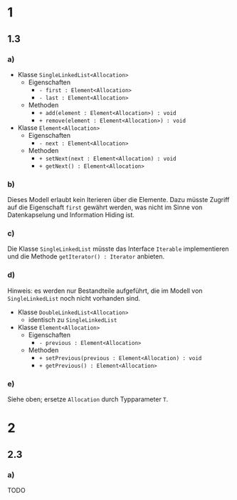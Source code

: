 # 1

## 1.3

### a)

- Klasse `SingleLinkedList<Allocation>`
    - Eigenschaften
        - `- first : Element<Allocation>`
        - `- last : Element<Allocation>`
    - Methoden
        - `+ add(element : Element<Allocation>) : void`
        - `+ remove(element : Element<Allocation>) : void`
- Klasse `Element<Allocation>`
    - Eigenschaften
        - `- next : Element<Allocation>`
    - Methoden
        - `+ setNext(next : Element<Allocation) : void`
        - `+ getNext() : Element<Allocation>`

### b)

Dieses Modell erlaubt kein Iterieren über die Elemente. Dazu müsste Zugriff auf die Eigenschaft `first` gewährt werden, was nicht im Sinne von Datenkapselung und Information Hiding ist.

### c)

Die Klasse `SingleLinkedList` müsste das Interface `Iterable` implementieren und die Methode `getIterator() : Iterator` anbieten.

### d)

Hinweis: es werden nur Bestandteile aufgeführt, die im Modell von `SingleLinkedList` noch nicht vorhanden sind.

- Klasse `DoubleLinkedList<Allocation>`
    - identisch zu `SingleLinkedList`
- Klasse `Element<Allocation>`
    - Eigenschaften
        - `- previous : Element<Allocation>`
    - Methoden
        - `+ setPrevious(previous : Element<Allocation) : void`
        - `+ getPrevious() : Element<Allocation>`

### e)

Siehe oben; ersetze `Allocation` durch Typparameter `T`.

# 2

## 2.3

### a)

TODO
